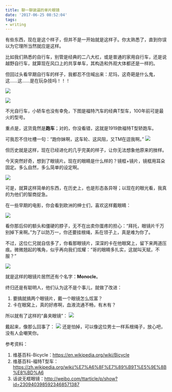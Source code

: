 ```yaml
---
title: 聊一聊装逼的单片眼镜
date: '2017-06-25 08:52:04'
tags:
- writing
---
```


有些东西，现在是这个样子，但并不是一开始就是这样子。你太熟悉了，直到你误以为它理所当然就应是这样。

比如我们熟悉的自行车，别管是经典的二八大杠，或是普通的家用自行车，还是说越野自行车，就算现在风口上的共享单车，其构造和外观大体都还是一样的。

但回过头看早期自行车的样子，我都忍不住喊出来：尼玛，这奇葩是什么鬼，这……这……是在玩杂技吗！！！

![](https://cdn.imshuai.com/images/2017/06/Ordinary_bicycle01.jpg)

![](https://cdn.imshuai.com/images/2017/06/Michauxjun2.jpg)

不光自行车，小轿车也没有幸免，下图是福特汽车的经典T型车，100年前可是最火的型号。

重点是，这货竟然是**跑车**；对的，你没看错，这就是1919款福特T型轿跑车。

可我忍不住吐槽一句：“跑你妹啊，这车轮、这风阻，又TM在逗我啊。”
![](https://cdn.imshuai.com/images/2017/06/1919_Ford_Model_T_Highboy_Coupe2.jpg)

但历史就是这样，现在已经进化的几乎完美的样子，让你无法想象他原来的挫样。

今天突然好奇，想到了眼镜片。现在的眼睛是什么样的？镜框+镜片，镜框用耳朵固定。多么自然，多么简单的设定啊。

![](https://cdn.imshuai.com/images/2017/06/modern_glass.jpg)

可是，就算这样简单的东西，在历史上，也是形态各异呀；以现在的眼光看，我真的为他们的智商捉急。

在一些早期的电影，你会看到欧洲的绅士们，喜欢这样戴眼睛：


![](https://cdn.imshuai.com/images/2017/06/Monocle.jpg)

看你那后仰的额头和僵硬的脖子，无不在出卖你蛋疼的担心：“拜托，眼镜片千万别掉下来啊。”为了以防万一，你还要挂根绳，系在领子上，真是难为你了。

不过，这位仁兄就自信多了，你看那眼镜片，深深的卡在他眼窝上，留下来两道压痕。微微翘起的嘴角，似乎再向我们炫耀：“哥的眼睛多扎实，这就叫天赋，不服？”

![](https://cdn.imshuai.com/images/2017/06/Monocle3.jpg)

就是这样的眼镜片居然还有个名字：**Monocle**。

终归还是有聪明人，他们认为这不是个事儿，就做了改进：

1. 要搞就搞两个眼镜片，戴一个眼镜怎么炫富？
2. 卡在眼窝上，真的好疼啊，血液流通不畅，有木有？

所以就有了这样的“鼻夹眼镜”：
![](https://cdn.imshuai.com/images/2017/06/Pince-nez.jpg)

戴起来，像那么回事了：
![](https://cdn.imshuai.com/images/2017/06/Pince-nez2.jpg)
还是怕掉，可以像这位男士一样系根绳子，放心吧，没有人会嘲笑你。




参考资料：

1. 维基百科-Bicycle：https://en.wikipedia.org/wiki/Bicycle
2. 维基百科-福特T型车：
 https://zh.wikipedia.org/wiki/%E7%A6%8F%E7%89%B9T%E5%9E%8B%E8%BD%A6
3. 话说无框眼镜：http://weibo.com/ttarticle/p/show?id=2309403985923468571387
